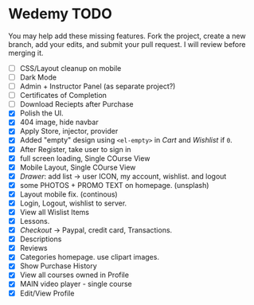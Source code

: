 # Wedemy TODO

You may help add these missing features. Fork the project, create a new branch, add your edits, and submit your pull request.
I will review before merging it.

- [ ] CSS/Layout cleanup on mobile
- [ ] Dark Mode
- [ ] Admin + Instructor Panel (as separate project?)
- [ ] Certificates of Completion
- [ ] Download Reciepts after Purchase
- [x] Polish the UI.
- [x] 404 image, hide navbar
- [x] Apply Store, injector, provider
- [x] Added "empty" design using `<el-empty>` in _Cart_ and _Wishlist_ if `0`.
- [x] After Register, take user to sign in
- [x] full screen loading, Single COurse View
- [x] Mobile Layout, Single COurse View
- [x] _Drawer_: add list -> user ICON, my account, wishlist. and logout
- [x] some PHOTOS + PROMO TEXT on homepage. (unsplash)
- [x] Layout mobile fix. (continous)
- [x] Login, Logout, wishlist to server.
- [x] View all Wislist Items
- [x] Lessons.
- [x] _Checkout_ -> Paypal, credit card, Transactions.
- [x] Descriptions
- [x] Reviews
- [x] Categories homepage. use clipart images.
- [x] Show Purchase History
- [x] View all courses owned in Profile
- [x] MAIN video player - single course
- [x] Edit/View Profile
